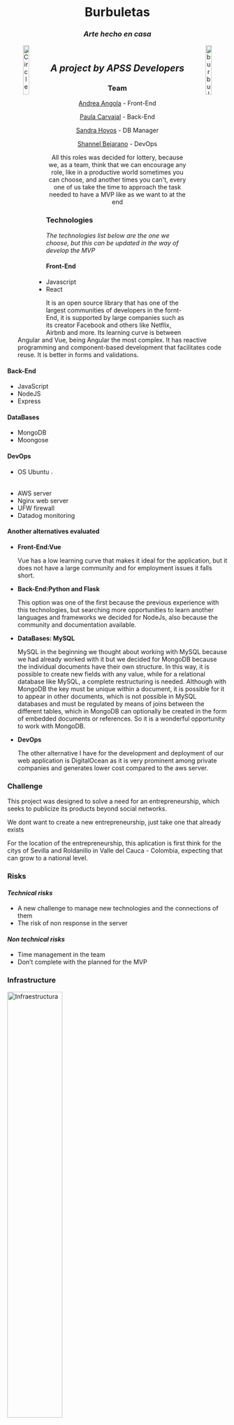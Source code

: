 <header>
  <h1 align="center"> Burbuletas </h1>
  <h3 align="center"><i>Arte hecho en casa</i></h3>
  <img src="https://i.ibb.co/Yj8J6Gb/Circle-Initial-Logo.png" alt="Circle-Initial-Logo" 
     border="0"
     alt="Apps Logo"
     align="left"
     width= 17%
     height= 17%>
  <img src="https://i.ibb.co/f160p5f/burbuletas.jpg" alt="burbuletas" 
     border="0"
     alt=" Burbuletas logo"
     align="right"
     width= 17%
     height= 17%>
</header>
<body>
  <section>
    <h2 align="center"> <i>A project by APSS Developers</i> </h2>
      <h3 align="center"> Team </h3>
      <ul align="center">
        <p><a href="http://github.com/122-63">Andrea Angola</a> - Front-End</p>
        <p><a href="http://github.com/paulacarvani">Paula Carvajal</a> - Back-End</p>
        <p><a href="http://github.com/sandrahoyos">Sandra Hoyos</a> - DB Manager</p>
        <p><a href="http://github.com/nel10">Shannel Bejarano</a> - DevOps</p>
        <p>All this roles was decided for lottery, because we, as a team, think that we can encourage any role, like in a productive world sometimes you can choose, and another times you can't, every one of us take the time to approach the task needed to have a MVP like as we want to at the end</p>
      </ul>
  </section>
  <section>
    <h3> Technologies </h3>
    <p><i> The technologies list below are the one we choose, but this can be updated in the way of develop the MVP</i></p>
    <h4><b> Front-End </b></h4>
    <ul>
        <li>Javascript</li>
        <li>React</li>
        <p> It is an open source library that has one of the largest communities of developers in the fornt-End, it is supported by large companies such as its creator Facebook and others like Netflix, Airbnb and more.
        Its learning curve is between Angular and Vue, being Angular the most complex.
        It has reactive programming and component-based development that facilitates code reuse.
        It is better in forms and validations.</p>
    </ul>
    <h4><b> Back-End </b></h4>
    <ul>
      <li>JavaScript</li>
      <li>NodeJS</li>
      <li>Express</li>
    </ul>
    <h4><b> DataBases </b></h4>
    <ul>
      <li>MongoDB</li>
      <li>Moongose</li>
    </ul>
    <h4><b> DevOps </b></h4>
    <ul>
      <li>OS Ubuntu <img src="https://upload.wikimedia.org/wikipedia/commons/thumb/a/ab/Logo-ubuntu_cof-orange-hex.svg/1200px-Logo-ubuntu_cof-orange-hex.svg.png" width= 1% height= 1%></li>
      <li>AWS server</li>
      <li>Nginx web server</li>
      <li>UFW firewall</li>
      <li>Datadog monitoring</li>  
    </ul>
    <h4><b> Another alternatives evaluated </b></h4>
    <ul>
      <li><b>Front-End:Vue</b></li>
      <p>Vue has a low learning curve that makes it ideal for the application, but it does not have a large community and for employment issues it falls short.</p>
      <li><b>Back-End:Python and Flask</b></li>
      <p>This option was one of the first because the previous experience with this technologies,
      but searching more opportunities to learn another languages and frameworks we decided for NodeJs, also because the community and documentation available.</p>
      <li><b>DataBases: MySQL </b></li>
      <p>MySQL in the beginning we thought about working with MySQL because we had already worked with it but we decided for MongoDB because the individual documents have their own structure. In this way, it is possible to create new fields with any value, while for a relational database like MySQL, a complete restructuring is needed. Although with MongoDB the key must be unique within a document, it is possible for it to appear in other documents, which is not possible in MySQL databases and must be regulated by means of joins between the different tables, which in MongoDB can optionally be created in the form of embedded documents or references.
      So it is a wonderful opportunity to work with MongoDB.</p>
      <li><b>DevOps</b></li>
      <p>The other alternative I have for the development and deployment of our web application is DigitalOcean as it is very prominent among private companies and generates lower cost compared to the aws server.</p>
  </section>
  <section>
    <h3> Challenge </h3>
    <p>This project was designed to solve a need for an entrepreneurship, which seeks to publicize its products beyond social networks.</p>
    <p>We dont want to create a new entrepreneurship, just take one that already exists</p>
    <p>For the location of the entrepreneurship, this aplication is first think for the citys of Sevilla and Roldanillo in Valle del Cauca - Colombia, expecting that can grow to a national level.</p>
  </section>
  <section>
    <h3> Risks </h3>
    <h4><i>Technical risks</i></h4>
    <ul>
      <li>A new challenge to manage new technologies and the connections of them</li>
      <li>The risk of non response in the server</li>
    </ul>
    <h4><i>Non technical risks</i></h4>
    <ul>
      <li>Time management in the team</li>
      <li>Don’t complete with the planned for the MVP</li>
    </ul>
  </section>
  <section>
    <h3> Infrastructure </h3>
    <img src="https://i.ibb.co/s3dswYy/Infraestructura.png"
         border="0"
         alt="Infraestructura"
         width= 50%
         height= 50%>
  </section>
  <section>
    <h3> Existing Solutions </h3>
    <a href="https://onthegarden.co/project/materas-personalizadas/"><img src="https://i.ibb.co/pdtWKq8/existentes.png" alt="existentes" border="0" width= 20% height= 20%></a>
    <a href="https://mygarden.com.co/"><img src="https://i.ibb.co/55XfgzN/existentes-1.png" alt="existentes-1" border="0" width= 20% height= 20%></a>
    <a href="https://jardineros.com.co/vivero-online/plantas-de-renovacion-y-purificadoras/"><img src="https://i.ibb.co/brb1PrS/existentes-2.png" alt="existentes-2" border="0" width= 20% height= 20%></a>
    <a href="https://latiendadelcactus.com/"><img src="https://i.ibb.co/8YRRDjs/existentes-3.png" alt="existentes-3" border="0" width= 20% height= 20%></a>
  </section>
</body>

